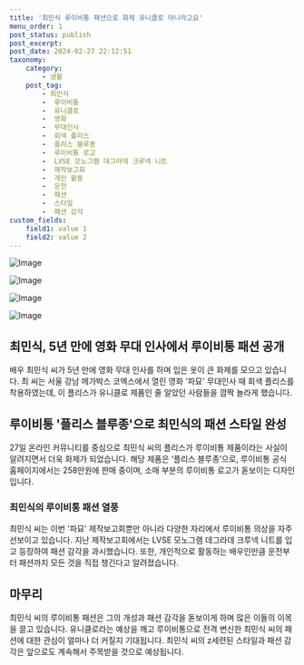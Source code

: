 ```yaml
---
title: '최민식 루이비통 패션으로 화제 유니클로 아니라고요'
menu_order: 1
post_status: publish
post_excerpt: 
post_date: 2024-02-27 22:12:51
taxonomy:
    category:
        - 생활
    post_tag:
        - 최민식
        -  루이비통
        -  유니클로
        -  영화
        -  무대인사
        -  회색 플리스
        -  플리스 블루종
        -  루이비통 로고
        -  LVSE 모노그램 데그라데 크루넥 니트
        -  제작보고회
        -  개인 활동
        -  운전
        -  패션
        -  스타일
        -  패션 감각
custom_fields:
    field1: value 1
    field2: value 2
---
```


![Image](https://imgnews.pstatic.net/image/015/2024/02/27/0004953221_001_20240227100901017.jpg?type=w647)

![Image](https://imgnews.pstatic.net/image/015/2024/02/27/0004953221_002_20240227100901045.jpg?type=w647)

![Image](https://imgnews.pstatic.net/image/015/2024/02/27/0004953221_003_20240227100901073.jpg?type=w647)

![Image](https://imgnews.pstatic.net/image/015/2024/02/27/0004953221_004_20240227100901100.jpg?type=w647)

## 최민식, 5년 만에 영화 무대 인사에서 루이비통 패션 공개
배우 최민식 씨가 5년 만에 영화 무대 인사를 하며 입은 옷이 큰 화제를 모으고 있습니다. 최 씨는 서울 강남 메가박스 코엑스에서 열린 영화 '파묘' 무대인사 때 회색 플리스를 착용하였는데, 이 플리스가 유니클로 제품인 줄 알았던 사람들을 깜짝 놀라게 했습니다.
## 루이비통 '플리스 블루종'으로 최민식의 패션 스타일 완성
27일 온라인 커뮤니티를 중심으로 최민식 씨의 플리스가 루이비통 제품이라는 사실이 알려지면서 더욱 화제가 되었습니다. 해당 제품은 ‘플리스 블루종’으로, 루이비통 공식 홈페이지에서는 258만원에 판매 중이며, 소매 부분의 루이비통 로고가 돋보이는 디자인입니다.
### 최민식의 루이비통 패션 열풍
최민식 씨는 이번 '파묘' 제작보고회뿐만 아니라 다양한 자리에서 루이비통 의상을 자주 선보이고 있습니다. 지난 제작보고회에서는 LVSE 모노그램 데그라데 크루넥 니트를 입고 등장하여 패션 감각을 과시했습니다. 또한, 개인적으로 활동하는 배우인만큼 운전부터 패션까지 모든 것을 직접 챙긴다고 알려졌습니다.
## 마무리
최민식 씨의 루이비통 패션은 그의 개성과 패션 감각을 돋보이게 하며 많은 이들의 이목을 끌고 있습니다. 유니클로라는 예상을 깨고 루이비통으로 전격 변신한 최민식 씨의 패션에 대한 관심이 얼마나 더 커질지 기대됩니다. 최민식 씨의 z세련된 스타일과 패션 감각은 앞으로도 계속해서 주목받을 것으로 예상됩니다.
